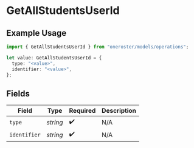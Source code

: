 # GetAllStudentsUserId

## Example Usage

```typescript
import { GetAllStudentsUserId } from "oneroster/models/operations";

let value: GetAllStudentsUserId = {
  type: "<value>",
  identifier: "<value>",
};
```

## Fields

| Field              | Type               | Required           | Description        |
| ------------------ | ------------------ | ------------------ | ------------------ |
| `type`             | *string*           | :heavy_check_mark: | N/A                |
| `identifier`       | *string*           | :heavy_check_mark: | N/A                |